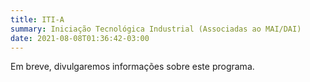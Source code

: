```yaml
---
title: ITI-A
summary: Iniciação Tecnológica Industrial (Associadas ao MAI/DAI)
date: 2021-08-08T01:36:42-03:00
---
```


Em breve, divulgaremos informações sobre este programa.
